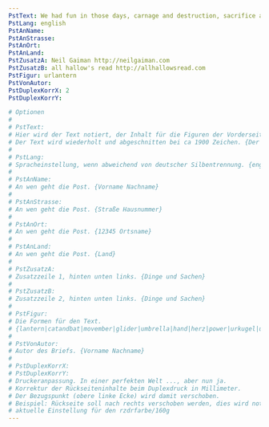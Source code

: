 ```yaml
---
PstText: We had fun in those days, carnage and destruction, sacrifice and damnation, ichor and slime and ooze, and foul and nameless games. Food and fun. It was one long party, and everybody loved it except those who found themselves impaled on wooden stakes between a chunk of cheese and pineapple.
PstLang: english
PstAnName:
PstAnStrasse:
PstAnOrt:
PstAnLand:
PstZusatzA: Neil Gaiman http://neilgaiman.com
PstZusatzB: all hallow's read http://allhallowsread.com
PstFigur: urlantern
PstVonAutor:
PstDuplexKorrX: 2
PstDuplexKorrY:

# Optionen
# 
# PstText:
# Hier wird der Text notiert, der Inhalt für die Figuren der Vorderseite.
# Der Text wird wiederholt und abgeschnitten bei ca 1900 Zeichen. {Der Inhalt.}
# 
# PstLang:
# Spracheinstellung, wenn abweichend von deutscher Silbentrennung. {english}
# 
# PstAnName:
# An wen geht die Post. {Vorname Nachname}
# 
# PstAnStrasse:
# An wen geht die Post. {Straße Hausnummer}
# 
# PstAnOrt:
# An wen geht die Post. {12345 Ortsname}
# 
# PstAnLand:
# An wen geht die Post. {Land}
# 
# PstZusatzA:
# Zusatzzeile 1, hinten unten links. {Dinge und Sachen}
# 
# PstZusatzB:
# Zusatzzeile 2, hinten unten links. {Dinge und Sachen}
# 
# PstFigur:
# Die Formen für den Text.
# {lantern|catandbat|movember|glider|umbrella|hand|herz|power|urkugel|urlantern}
# 
# PstVonAutor:
# Autor des Briefs. {Vorname Nachname}
# 
# PstDuplexKorrX:
# PstDuplexKorrY:
# Druckeranpassung. In einer perfekten Welt ..., aber nun ja.
# Korrektur der Rückseiteninhalte beim Duplexdruck in Millimeter.
# Der Bezugspunkt (obere linke Ecke) wird damit verschoben.
# Beispiel: Rückseite soll nach rechts verschoben werden, dies wird notiert mit PstDuplexKorrX: 2
# aktuelle Einstellung für den rzdrfarbe/160g
---
```

